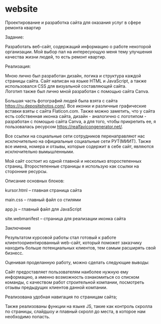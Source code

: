 # website
Проектирование и разработка сайта для оказания услуг в сфере ремонта квартир

Задание: 

Разработать веб-сайт, содержащий информацию о работе некоторой организации. Мой выбор пал на интересующую меня тему улучшения качества жизни людей, то есть ремонт квартир. 

Реализация: 

Мною лично был разработан дизайн, логика и структура каждой страницы сайта. Сайт написан на языке HTML и JavaScript, а также использовался CSS для визуальной составляющей сайта.  
Логотип также был лично мной разработан с помощью сайта Canva.  

Большая часть фотографий людей была взята с сайта https://ru.depositphotos.com/. Все иконки и различные графические вставки взяты с сайта Flaticon.com. Также можно заметить, что у сайта есть собственная иконка сайта, дизайн  - аналогично с логотипом - разработан с помощью сайта Canva, а для того, чтобы прикрепить ее, я пользовалась ресурсом https://realfavicongenerator.net/.  

Все ссылки на социальные сети сотрудников перенаправляют нас исключительно на официальные социальные сети РУТ(МИИТ). Также все имена, номера и отзывы, которые содержит в себе сайт, являются исключительно вымышленными. 

Мой сайт состоит из одной главной и несколько второстепенных страниц. Второстепенные страницы я использую как ссылки на сторонние ресурсы.  

Описание основных блоков: 

kursor.html – главная страница сайта 

main.css – главный файл со стилями  

app.js – главный файл для JavaScript 

site.webmanifest – страница для реализации иконка сайта 

 

Заключение 

Результатом курсовой работы стал готовый к работе клиентоориентированный web-сайт, который поможет заказчику находить больше потенциальных клиентов, тем самым расширять свой бизнесс. 

Оценивая проделанную работу, можно сделать следующие выводы: 

Сайт предоставляет пользователям наиболее нужную ему информацию, а именно возможность ознакомиться со списком команды, с качеством работ строительной компании, посмотреть отзывы предыдущих клиентов данной компании. 

Реализована удобная навигация по страницам сайта; 

Также реализованы функции на языке JS, такие как контроль скролла по страницы, слайдшоу и плавный скролл до места, в которое нам необходимо попасть. 

 
